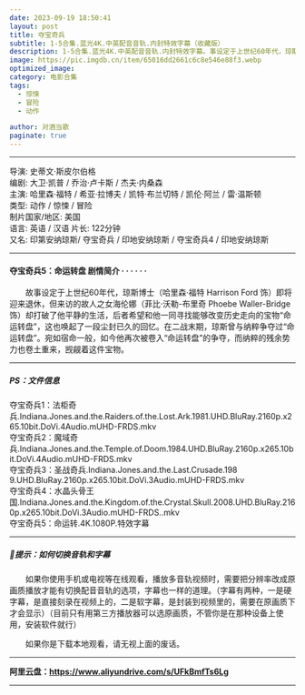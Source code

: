 ```yaml
---
date: 2023-09-19 18:50:41
layout: post
title: 夺宝奇兵
subtitle: 1-5合集.蓝光4K.中英配音音轨.内封特效字幕（收藏版）
description: 1-5合集.蓝光4K.中英配音音轨.内封特效字幕。事设定于上世纪60年代，琼斯博士即将迎来退休，但来访的故人之女海伦娜却打破了他平静的生活，后者希望和他一同寻找能够改变历史走向的宝物“命运转盘”......
image: https://pic.imgdb.cn/item/65016dd2661c6c8e546e88f3.webp
optimized_image: 
category: 电影合集
tags:
  - 惊悚
  - 冒险
  - 动作

author: 对酒当歌
paginate: true
---
```


---

导演: 史蒂文·斯皮尔伯格  
编剧: 大卫·凯普 / 乔治·卢卡斯 / 杰夫·内桑森  
主演: 哈里森·福特 / 希亚·拉博夫 / 凯特·布兰切特 / 凯伦·阿兰 / 雷·温斯顿  
类型: 动作 / 惊悚 / 冒险  
制片国家/地区: 美国  
语言: 英语 / 汉语
片长: 122分钟  
又名: 印第安纳琼斯/ 夺宝奇兵 / 印地安纳琼斯 / 夺宝奇兵4 / 印地安纳琼斯  

---

#### 夺宝奇兵5：命运转盘 剧情简介 · · · · · ·

　　故事设定于上世纪60年代，琼斯博士（哈里森·福特 Harrison Ford 饰）即将迎来退休，但来访的故人之女海伦娜（菲比·沃勒-布里奇 Phoebe Waller-Bridge 饰）却打破了他平静的生活，后者希望和他一同寻找能够改变历史走向的宝物“命运转盘”，这也唤起了一段尘封已久的回忆。在二战末期，琼斯曾与纳粹争夺过“命运转盘”。宛如宿命一般，如今他再次被卷入“命运转盘”的争夺，而纳粹的残余势力也卷土重来，觊觎着这件宝物。

---

##### PS：文件信息

夺宝奇兵1：法柜奇兵.Indiana.Jones.and.the.Raiders.of.the.Lost.Ark.1981.UHD.BluRay.2160p.x265.10bit.DoVi.4Audio.mUHD-FRDS.mkv  
夺宝奇兵2：魔域奇兵.Indiana.Jones.and.the.Temple.of.Doom.1984.UHD.BluRay.2160p.x265.10bit.DoVi.4Audio.mUHD-FRDS.mkv  
夺宝奇兵3：圣战奇兵.Indiana.Jones.and.the.Last.Crusade.198 9.UHD.BluRay.2160p.x265.10bit.DoVi.3Audio.mUHD-FRDS.mkv  
夺宝奇兵4：水晶头骨王国.Indiana.Jones.and.the.Kingdom.of.the.Crystal.Skull.2008.UHD.BluRay.2160p.x265.10bit.DoVi.3Audio.mUHD-FRDS..mkv  
夺宝奇兵5：命运转.4K.1080P.特效字幕

---

##### 🔔提示：如何切换音轨和字幕

　　如果你使用手机或电视等在线观看，播放多音轨视频时，需要把分辨率改成原画质播放才能有切换配音音轨的选项，字幕也一样的道理。（字幕有两种，一是硬字幕，是直接刻录在视频上的，二是软字幕，是封装到视频里的，需要在原画质下才会显示）（目前只有用第三方播放器可以选原画质，不管你是在那种设备上使用，安装软件就行）

　　如果你是下载本地观看，请无视上面的废话。

---

**阿里云盘：<https://www.aliyundrive.com/s/UFkBmfTs6Lg>**

---
